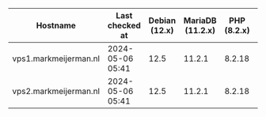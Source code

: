 | Hostname              | Last checked at  | Debian (12.x) | MariaDB (11.2.x) | PHP (8.2.x) | Nginx (1.25.x) | Composer (2.6.x) | RabbitMQ (3.12.x) | Erlang (26) |
|-----------------------|------------------|---------------|------------------|-------------|----------------|------------------|-------------------|-------------|
| vps1.markmeijerman.nl | 2024-05-06 05:41 | 12.5 | 11.2.1 | 8.2.18 | 1.26.0 | 2.7.6 |  |  |
| vps2.markmeijerman.nl | 2024-05-06 05:41 | 12.5 | 11.2.1 | 8.2.18 | 1.26.0 | 2.7.6 |  |  |

